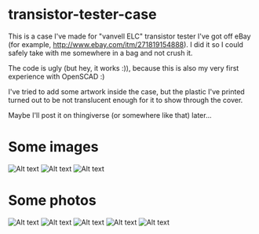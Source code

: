 # transistor-tester-case

This is a case I've made for "vanvell ELC" transistor tester I've got off eBay (for example, http://www.ebay.com/itm/271819154888). I did it so I could safely take with me somewhere in a bag and not crush it.

The code is ugly (but hey, it works :)), because this is also my very first experience with OpenSCAD :)

I've tried to add some artwork inside the case, but the plastic I've printed turned out to be not translucent enough for it to show through the cover.

Maybe I'll post it on thingiverse (or somewhere like that) later...

# Some images
![Alt text](/img/model1.png?raw=true "OpenSCAD screenshot")
![Alt text](/img/model2.png?raw=true "OpenSCAD screenshot")
![Alt text](/img/artwork.png?raw=true "Artwork")

# Some photos
![Alt text](/img/opened.jpg?raw=true "Here it is opened and running")
![Alt text](/img/closed.jpg?raw=true "Here it is closed")
![Alt text](/img/charging.jpg?raw=true "Here it is charging with cover closed")
![Alt text](/img/artwork_fail.jpg?raw=true "Plastic was not translucent enough :(")
![Alt text](/img/coincidence.jpg?raw=true "I just noticed that :)")
